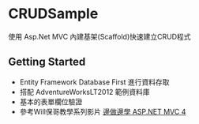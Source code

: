 # CRUDSample
使用 Asp.Net MVC 內建基架(Scaffold)快速建立CRUD程式

## Getting Started


 * Entity Framework Database First 進行資料存取
 * 搭配 AdventureWorksLT2012 範例資料庫
 * 基本的表單欄位驗證
 * 參考Will保哥教學系列影片 [邊做邊學 ASP.NET MVC 4](https://www.youtube.com/playlist?list=PL_dAxk7-NoFt9ccYrIjFma1p8iLsQqweq)
